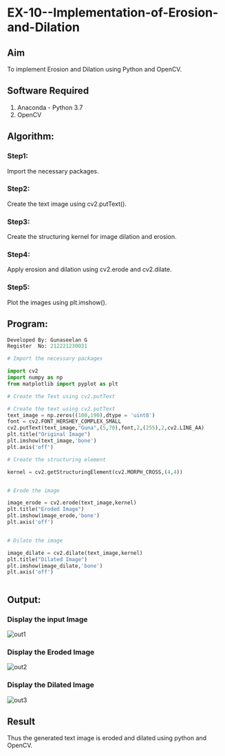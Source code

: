# EX-10--Implementation-of-Erosion-and-Dilation
## Aim
To implement Erosion and Dilation using Python and OpenCV.
## Software Required
1. Anaconda - Python 3.7
2. OpenCV
## Algorithm:
### Step1:

Import the necessary packages.

### Step2:

Create the text image using cv2.putText().

### Step3:

Create the structuring kernel for image dilation and erosion.

### Step4:

Apply erosion and dilation using cv2.erode and cv2.dilate.

### Step5:

Plot the images using plt.imshow().

 
## Program:
```Python
Developed By: Gunaseelan G
Register  No: 212221230031
```

``` Python
# Import the necessary packages

import cv2
import numpy as np
from matplotlib import pyplot as plt

# Create the Text using cv2.putText

# Create the text using cv2.putText
text_image = np.zeros((100,190),dtype = 'uint8')
font = cv2.FONT_HERSHEY_COMPLEX_SMALL
cv2.putText(text_image,"Guna",(5,70),font,2,(255),2,cv2.LINE_AA) 
plt.title("Original Image")
plt.imshow(text_image,'bone')
plt.axis('off')

# Create the structuring element

kernel = cv2.getStructuringElement(cv2.MORPH_CROSS,(4,4))


# Erode the image

image_erode = cv2.erode(text_image,kernel)
plt.title("Eroded Image")
plt.imshow(image_erode,'bone')
plt.axis('off')


# Dilate the image

image_dilate = cv2.dilate(text_image,kernel)
plt.title("Dilated Image")
plt.imshow(image_dilate,'bone')
plt.axis('off')



```
## Output:

### Display the input Image
![out1](https://github.com/Guru-Guna/Implementation-of-Erosion-and-Dilation/assets/93427255/fd371568-463a-4f82-8c64-3db79ee592c6)



### Display the Eroded Image
![out2](https://github.com/Guru-Guna/Implementation-of-Erosion-and-Dilation/assets/93427255/10c1fbc7-e81c-432d-9827-b2a151933046)



### Display the Dilated Image
![out3](https://github.com/Guru-Guna/Implementation-of-Erosion-and-Dilation/assets/93427255/deb38200-7c37-4936-a63a-096d256e6831)



## Result
Thus the generated text image is eroded and dilated using python and OpenCV.
